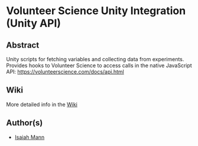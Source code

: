 # Volunteer Science Unity Integration (Unity API)
## Abstract
Unity scripts for fetching variables and collecting data from experiments. Provides hooks to Volunteer Science to access calls in the native JavaScript API: https://volunteerscience.com/docs/api.html

## Wiki
More detailed info in the [Wiki](https://github.com/LazerLab/vs-integration-unity/wiki)

## Author(s)
- [Isaiah Mann](http://isaiahmann.com/)
